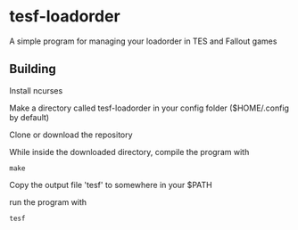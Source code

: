 # tesf-loadorder
A simple program for managing your loadorder in TES and Fallout games

## Building

Install ncurses

Make a directory called tesf-loadorder in your config folder ($HOME/.config by default)

Clone or download the repository

While inside the downloaded directory, compile the program with
```
make
```

Copy the output file 'tesf' to somewhere in your $PATH


run the program with
```
tesf
```
